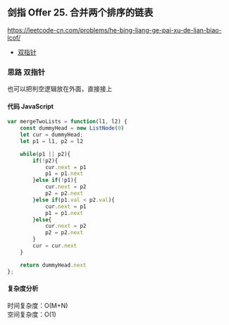 ## 剑指 Offer 25. 合并两个排序的链表
https://leetcode-cn.com/problems/he-bing-liang-ge-pai-xu-de-lian-biao-lcof/
- [双指针](#思路-双指针)

### 思路 双指针
也可以把判空逻辑放在外面，直接接上
#### 代码 JavaScript

```JavaScript
var mergeTwoLists = function(l1, l2) {
    const dummyHead = new ListNode(0)
    let cur = dummyHead;
    let p1 = l1, p2 = l2

    while(p1 || p2){
        if(!p2){
            cur.next = p1
            p1 = p1.next
        }else if(!p1){
            cur.next = p2
            p2 = p2.next
        }else if(p1.val < p2.val){
            cur.next = p1
            p1 = p1.next
        }else{
            cur.next = p2
            p2 = p2.next
        }
        cur = cur.next
    }

    return dummyHead.next
};

```

#### 复杂度分析
时间复杂度：O(M+N) </br>
空间复杂度：O(1)

